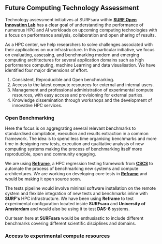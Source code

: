 ## Future Computing Technology Assessment

Technology assessment initiatives at SURFsara within [**SURF Open Innovation Lab**](https://www.surf.nl/en/the-surf-cooperative/surf-open-innovation-lab) has a clear goal of understanding the performance of numerous HPC and AI workloads on upcoming computing technologies with a focus on performance analysis, collaboration and open sharing of results. 

As a HPC center, we help researchers to solve challenges associated with their applications on our infrastructure. In this particular initiative, we focus on evaluating, assessing, and benchmarking modern and emerging computing architectures for several application domains such as high performance computing, machine Learning and data visualisation. We have identified four major dimensions of effort. 

1. Consistent, Reproducible and Open benchmarking.
2. Access to the latest compute resources for external and internal users. 
3. Management and professional administration of  experimental compute resources, with easy access and provisioning for external parties. 
4. Knowledge dissemination through workshops and the development of innovative HPC services.



### Open Benchmarking

Here the focus is on aggregrating several relevant benchmarks to standardised compilation, execution and results extraction in a common framework. The idea is to spend less time organising benchmarks and more time in designing new tests, execution and qualitative analysis of new computing systems making the process of benchmarking itself more reproducible, open and community engaging.
	
We are using [**Reframe**](https://github.com/eth-cscs/reframe), a HPC regression testing framework from [**CSCS**](https://www.cscs.ch) to automate the process of benchmarking new systems and compute architectures. We are working on developing core tests in [**Reframe**](https://github.com/eth-cscs/reframe) and would be making it open source soon. 

The tests pipeline would involve minimal software installation on the remote system and flexible integration of new tests and benchmarks inline with **SURF's** HPC infrastructure. We have been using **Reframe** to test experimental configuration located inside **SURFsara** and **University of Amsterdam** and would also be using it to test **DAS-6** systems. 

Our team here at **SURFsara** would be enthusiastic to include different benchmarks covering different scientific disciplines and domains. 
	
<Diagram to explain>

### Access to experimental compute resources

